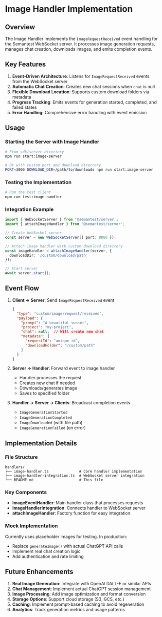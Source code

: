 # Image Handler Implementation

## Overview

The Image Handler implements the `ImageRequestReceived` event handling for the Semantest WebSocket server. It processes image generation requests, manages chat creation, downloads images, and emits completion events.

## Key Features

1. **Event-Driven Architecture**: Listens for `ImageRequestReceived` events from the WebSocket server
2. **Automatic Chat Creation**: Creates new chat sessions when `chat` is null
3. **Flexible Download Location**: Supports custom download folders via metadata
4. **Progress Tracking**: Emits events for generation started, completed, and failed states
5. **Error Handling**: Comprehensive error handling with event emission

## Usage

### Starting the Server with Image Handler

```bash
# From sdk/server directory
npm run start:image-server

# Or with custom port and download directory
PORT=3000 DOWNLOAD_DIR=/path/to/downloads npm run start:image-server
```

### Testing the Implementation

```bash
# Run the test client
npm run test:image-handler
```

### Integration Example

```typescript
import { WebSocketServer } from '@semantest/server';
import { attachImageHandler } from '@semantest/server';

// Create WebSocket server
const server = new WebSocketServer({ port: 8080 });

// Attach image handler with custom download directory
const imageHandler = attachImageHandler(server, {
  downloadDir: '/custom/download/path'
});

// Start server
await server.start();
```

## Event Flow

1. **Client → Server**: Send `ImageRequestReceived` event
   ```json
   {
     "type": "custom/image/request/received",
     "payload": {
       "prompt": "A beautiful sunset",
       "project": "my-project",
       "chat": null,  // Will create new chat
       "metadata": {
         "requestId": "unique-id",
         "downloadFolder": "/custom/path"
       }
     }
   }
   ```

2. **Server → Handler**: Forward event to image handler
   - Handler processes the request
   - Creates new chat if needed
   - Downloads/generates image
   - Saves to specified folder

3. **Handler → Server → Clients**: Broadcast completion events
   - `ImageGenerationStarted`
   - `ImageGenerationCompleted`
   - `ImageDownloaded` (with file path)
   - `ImageGenerationFailed` (on error)

## Implementation Details

### File Structure

```
handlers/
├── image-handler.ts              # Core handler implementation
├── image-handler-integration.ts  # WebSocket server integration
└── README.md                     # This file
```

### Key Components

- **ImageEventHandler**: Main handler class that processes requests
- **ImageHandlerIntegration**: Connects handler to WebSocket server
- **attachImageHandler**: Factory function for easy integration

### Mock Implementation

Currently uses placeholder images for testing. In production:
- Replace `generateImage()` with actual ChatGPT API calls
- Implement real chat creation logic
- Add authentication and rate limiting

## Future Enhancements

1. **Real Image Generation**: Integrate with OpenAI DALL-E or similar APIs
2. **Chat Management**: Implement actual ChatGPT session management
3. **Image Processing**: Add image optimization and format conversion
4. **Storage Options**: Support cloud storage (S3, GCS, etc.)
5. **Caching**: Implement prompt-based caching to avoid regeneration
6. **Analytics**: Track generation metrics and usage patterns